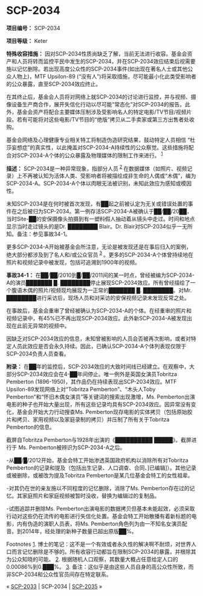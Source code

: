 # SCP-2034
                        


**项目编号：** SCP-2034

**项目等级：** Keter

**特殊收容措施：** 因对SCP-2034性质尚缺乏了解，当前无法进行收容。基金会资产和人员将转而监控平民中发生的SCP-2034，并在SCP-2034效应结束后视需要施以记忆删除。若出现高度公众性的SCP-2034事件(如出现在著名人士或其他公众人物上)，MTF Upsilon-89 (“没有人”)将采取措施，尽可能最小化此类受影响者的公众暴露，直至SCP-2034效应终止。

在其终止后，基金会人员将对网络上就SCP-2034的讨论进行监控，并与视频、摄像设备生产商合作，展开失信化行动以尽可能“常态化”对SCP-2034的报告。此外，基金会资产将配合主要媒体压制涉及受影响名人的特定电影/TV节目/视频片段。若有可能将对这些电影/TV节目的“绝版”拷贝从二手卖家或第三方出售者处收购。

基金会网络及心理健康专业相关特工将制造伪造研究结果，鼓动特定人员相信 “杜莎妄想症”的真实性，以此掩盖对SCP-2034-A持续性的公众察觉。这些措施将配合对SCP-2034-A个体的公众暴露及物理媒体的限制工作来进行。<sup class='footnoteref'>
 <a shape='rect' class='footnoteref' id='footnoteref-1' href='javascript:;' onclick='WIKIDOT.page.utils.scrollToReference(&apos;footnote-1&apos;)'>1</a>
</sup>

**描述：** SCP-2034是一种异常现象，指部分人员<sup class='footnoteref'>
 <a shape='rect' class='footnoteref' id='footnoteref-2' href='javascript:;' onclick='WIKIDOT.page.utils.scrollToReference(&apos;footnote-2&apos;)'>2</a>
</sup>在数据媒体（如照片、视频记录）上不再被认知为活体人类、受影响者将被描绘成非生命的人偶或“木偶”，编为SCP-2034-A。SCP-2034-A个体以肉眼无法被识别，未知此效应为感知或模因性。

未知SCP-2034是在何时被首次发现，有██起之前被认定为无关或错误处置的事件在之后被归为SCP-2034。第一例存活SCP-2034-A被确认于██/██/20██，当时Site-██的安保摄像头拍摄到有一塑料假人抽动着从镜头中走过。时间和地点显示当时走过镜头的是Dr. ████████ Blair。Dr. Blair对SCP-2034似乎一无所知。备注：参见事故34-1。

更多SCP-2034-A开始被基金会所注意，无论是被发现还是在事后归入的案例，绝大部分都涉及到了名人和/或公众官员<sup class='footnoteref'>
 <a shape='rect' class='footnoteref' id='footnoteref-3' href='javascript:;' onclick='WIKIDOT.page.utils.scrollToReference(&apos;footnote-3&apos;)'>3</a>
</sup>。更多的SCP-2034-A个体曾持续地在照片和视频记录中被发现，包括可追溯到1900年的视频。

**事故34-1：** 在██/██/2010到█/██/2011间的某一时点，曾经被编为SCP-2034-A的演员███████ █. ████████停止展现SCP-2034效应。所有曾经描绘了一个腹语木偶的照片/视频现均展现为一正常的███████ █. ████████。对Mr. ████████进行采访后，现场人员和对采访的安保视频记录未发现反常之处。

在事故后，基金会重审了曾经被确认为SCP-2034-A的个体。在经重审的照片和视频记录中，有45%已不再出现SCP-2034效应。此外新SCP-2034-A被发现出现在此前无异常的视频中。

因缺乏对SCP-2034效应的信息，未知曾被影响的人员会否被再次影响，或者对特定人员此效应是否会永久持续。因此，已确认SCP-2034-A个体列表现仅限于SCP-2034负责人员查看。

**附录：** 在██年的监控后，SCP-2034效应的大致时间线已经建立。在观察中，大部分SCP-2034效应会在4-██年间停止。唯一例外是英国女演员Tobritza Pemberton (1896-1950)，其作品仍在持续表现出SCP-2034效应。MTF Upsilon-89发现网络上对“Tobritza Pemberton”、“木头人Toby Pemberton”和“怀旧木偶女演员”等关键词的搜索出现激增，Ms. Pemberton出演电影的种子也开始大量出现，所有这些记录均具有SCP-2034效应。因异常没有变化，基金会开始大力行动搜查Ms. Pemberton现存电影的实体拷贝（包括原始胶片和拷贝、家用视频以及家庭录制的拷贝）并压制了所有关于Tobritza Pemberton的信息。



截屏自Tobritza Pemberton与1928年出演的《██████████ █████》。截屏进行于 Ms. Pemberton被辨识为SCP-2034-A之后。



-从██/█/2012开始，基金会特工开始渗透英国政府机构以消除所有对Tobritza Pemberton的记录和提及（包括出生记录、人口调查、合同、]已编辑]）。其他记录或被删除，或被改为提及Tobritza Pemberton是某几位基金会特工的女性祖辈。

-对其仍在世的亲友施以不同程度的记忆删除，消除了Ms. Pemberton存在过的记忆。其家庭照片和家庭视频被暂时没收，替换为编辑过的复制品。

-试图追踪并删除Ms. Pemberton出演电影的数据拷贝但基本未能起效，必须采取行动对这些仍在流传的电影进行失信化处置。基金会特工开始散播有着新标题的电影，内有伪造的演职人员表，将Ms. Pemberton角色列为由一不知名女演员配音。到2014年，经处理的新种子数量已超出原版██%。


Footnotes
<a shape='rect' href='javascript:;' onclick='WIKIDOT.page.utils.scrollToReference(&apos;footnoteref-1&apos;)'>1</a>. 博士的笔记：这不是一个有效或者永久性的解决啊不耐烦，对世界人口而言记忆删除是不够的。所有收容行动都旨在限制SCP-2034的暴露，并根除其为公众知晓的可能。
<a shape='rect' href='javascript:;' onclick='WIKIDOT.page.utils.scrollToReference(&apos;footnoteref-2&apos;)'>2</a>. 根据随机人口观察，其数量大概占任意给定人口的0.00086%到0.███%。
<a shape='rect' href='javascript:;' onclick='WIKIDOT.page.utils.scrollToReference(&apos;footnoteref-3&apos;)'>3</a>. 备注：这似乎是由这些人员自身的高公众性所致，而非SCP-2034和公众性官员间存在特定联系。



« [SCP-2033](/scp-2033) | SCP-2034 | [SCP-2035](/scp-2035) »





                    